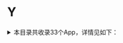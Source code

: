 # Y
<details>
<summary>
本目录共收录33个App，详情见如下：
</summary>

- [Youtube](https://github.com/zirawell/R-Store/tree/main/Rule/QuanX/Adblock/App/Y/Youtube)
- [一刻相册](https://github.com/zirawell/R-Store/tree/main/Rule/QuanX/Adblock/App/Y/%E4%B8%80%E5%88%BB%E7%9B%B8%E5%86%8C)
- [一号店](https://github.com/zirawell/R-Store/tree/main/Rule/QuanX/Adblock/App/Y/%E4%B8%80%E5%8F%B7%E5%BA%97)
- [一汽大众](https://github.com/zirawell/R-Store/tree/main/Rule/QuanX/Adblock/App/Y/%E4%B8%80%E6%B1%BD%E5%A4%A7%E4%BC%97)
- [一淘](https://github.com/zirawell/R-Store/tree/main/Rule/QuanX/Adblock/App/Y/%E4%B8%80%E6%B7%98)
- [一点万象](https://github.com/zirawell/R-Store/tree/main/Rule/QuanX/Adblock/App/Y/%E4%B8%80%E7%82%B9%E4%B8%87%E8%B1%A1)
- [一起考教师](https://github.com/zirawell/R-Store/tree/main/Rule/QuanX/Adblock/App/Y/%E4%B8%80%E8%B5%B7%E8%80%83%E6%95%99%E5%B8%88)
- [云闪付](https://github.com/zirawell/R-Store/tree/main/Rule/QuanX/Adblock/App/Y/%E4%BA%91%E9%97%AA%E4%BB%98)
- [云鲸智能](https://github.com/zirawell/R-Store/tree/main/Rule/QuanX/Adblock/App/Y/%E4%BA%91%E9%B2%B8%E6%99%BA%E8%83%BD)
- [云麦好轻](https://github.com/zirawell/R-Store/tree/main/Rule/QuanX/Adblock/App/Y/%E4%BA%91%E9%BA%A6%E5%A5%BD%E8%BD%BB)
- [亚马逊](https://github.com/zirawell/R-Store/tree/main/Rule/QuanX/Adblock/App/Y/%E4%BA%9A%E9%A9%AC%E9%80%8A)
- [优酷视频](https://github.com/zirawell/R-Store/tree/main/Rule/QuanX/Adblock/App/Y/%E4%BC%98%E9%85%B7%E8%A7%86%E9%A2%91)
- [医考帮](https://github.com/zirawell/R-Store/tree/main/Rule/QuanX/Adblock/App/Y/%E5%8C%BB%E8%80%83%E5%B8%AE)
- [印象笔记](https://github.com/zirawell/R-Store/tree/main/Rule/QuanX/Adblock/App/Y/%E5%8D%B0%E8%B1%A1%E7%AC%94%E8%AE%B0)
- [友邦友享](https://github.com/zirawell/R-Store/tree/main/Rule/QuanX/Adblock/App/Y/%E5%8F%8B%E9%82%A6%E5%8F%8B%E4%BA%AB)
- [友邻优课](https://github.com/zirawell/R-Store/tree/main/Rule/QuanX/Adblock/App/Y/%E5%8F%8B%E9%82%BB%E4%BC%98%E8%AF%BE)
- [央视频](https://github.com/zirawell/R-Store/tree/main/Rule/QuanX/Adblock/App/Y/%E5%A4%AE%E8%A7%86%E9%A2%91)
- [悠洗](https://github.com/zirawell/R-Store/tree/main/Rule/QuanX/Adblock/App/Y/%E6%82%A0%E6%B4%97)
- [易捷加油](https://github.com/zirawell/R-Store/tree/main/Rule/QuanX/Adblock/App/Y/%E6%98%93%E6%8D%B7%E5%8A%A0%E6%B2%B9)
- [易校园](https://github.com/zirawell/R-Store/tree/main/Rule/QuanX/Adblock/App/Y/%E6%98%93%E6%A0%A1%E5%9B%AD)
- [易车](https://github.com/zirawell/R-Store/tree/main/Rule/QuanX/Adblock/App/Y/%E6%98%93%E8%BD%A6)
- [映客直播](https://github.com/zirawell/R-Store/tree/main/Rule/QuanX/Adblock/App/Y/%E6%98%A0%E5%AE%A2%E7%9B%B4%E6%92%AD)
- [曜影医疗](https://github.com/zirawell/R-Store/tree/main/Rule/QuanX/Adblock/App/Y/%E6%9B%9C%E5%BD%B1%E5%8C%BB%E7%96%97)
- [永安行](https://github.com/zirawell/R-Store/tree/main/Rule/QuanX/Adblock/App/Y/%E6%B0%B8%E5%AE%89%E8%A1%8C)
- [永辉生活](https://github.com/zirawell/R-Store/tree/main/Rule/QuanX/Adblock/App/Y/%E6%B0%B8%E8%BE%89%E7%94%9F%E6%B4%BB)
- [猿辅导](https://github.com/zirawell/R-Store/tree/main/Rule/QuanX/Adblock/App/Y/%E7%8C%BF%E8%BE%85%E5%AF%BC)
- [盈宝证券](https://github.com/zirawell/R-Store/tree/main/Rule/QuanX/Adblock/App/Y/%E7%9B%88%E5%AE%9D%E8%AF%81%E5%88%B8)
- [育之有道](https://github.com/zirawell/R-Store/tree/main/Rule/QuanX/Adblock/App/Y/%E8%82%B2%E4%B9%8B%E6%9C%89%E9%81%93)
- [育学园](https://github.com/zirawell/R-Store/tree/main/Rule/QuanX/Adblock/App/Y/%E8%82%B2%E5%AD%A6%E5%9B%AD)
- [艺龙旅行](https://github.com/zirawell/R-Store/tree/main/Rule/QuanX/Adblock/App/Y/%E8%89%BA%E9%BE%99%E6%97%85%E8%A1%8C)
- [萤石云视频](https://github.com/zirawell/R-Store/tree/main/Rule/QuanX/Adblock/App/Y/%E8%90%A4%E7%9F%B3%E4%BA%91%E8%A7%86%E9%A2%91)
- [邮储信用卡](https://github.com/zirawell/R-Store/tree/main/Rule/QuanX/Adblock/App/Y/%E9%82%AE%E5%82%A8%E4%BF%A1%E7%94%A8%E5%8D%A1)
- [银盛通](https://github.com/zirawell/R-Store/tree/main/Rule/QuanX/Adblock/App/Y/%E9%93%B6%E7%9B%9B%E9%80%9A)

</details>